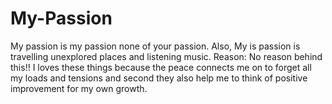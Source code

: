 # My-Passion
My passion is my passion none of your passion.
Also, My is passion is travelling unexplored places and listening music.
Reason: No reason behind this!! I loves these things because the peace connects me on to forget all my loads and tensions and second they also help me to think of positive improvement for my own growth.


